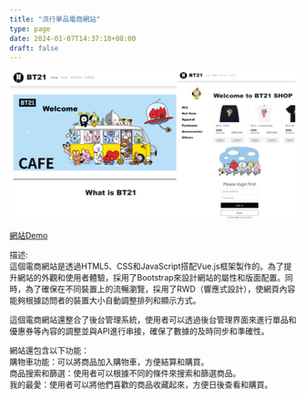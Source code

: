 ```yaml
---
title: "流行單品電商網站"
type: page
date: 2024-01-07T14:37:18+08:00
draft: false
---
```


![](images/photo.jpg)  

[網站Demo](https://willta98.github.io/BT21-Demo/dist/#/)  

描述:  
這個電商網站是透過HTML5、CSS和JavaScript搭配Vue.js框架製作的。為了提升網站的外觀和使用者體驗，採用了Bootstrap來設計網站的屬性和版面配置。同時，為了確保在不同裝置上的流暢瀏覽，採用了RWD（響應式設計），使網頁內容能夠根據訪問者的裝置大小自動調整排列和顯示方式。  

這個電商網站還整合了後台管理系統，使用者可以透過後台管理界面來進行單品和優惠券等內容的調整並與API進行串接，確保了數據的及時同步和準確性。

網站還包含以下功能：  
購物車功能：可以將商品加入購物車，方便結算和購買。  
商品搜索和篩選：使用者可以根據不同的條件來搜索和篩選商品。   
我的最愛：使用者可以將他們喜歡的商品收藏起來，方便日後查看和購買。  

